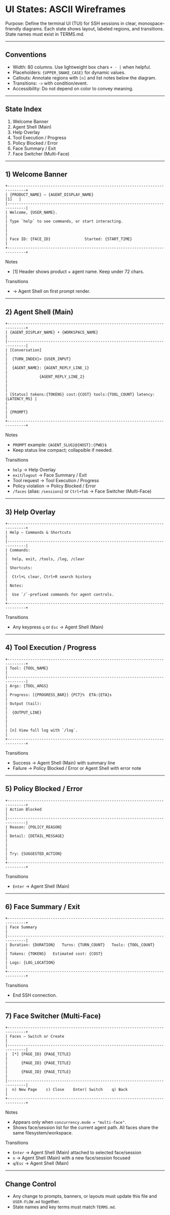 # UI States: ASCII Wireframes

Purpose: Define the terminal UI (TUI) for SSH sessions in clear, monospace-friendly diagrams. Each
state shows layout, labeled regions, and transitions. State names must exist in TERMS.md.

---

## Conventions

- Width: 80 columns. Use lightweight box chars `+ - |` when helpful.
- Placeholders: `{UPPER_SNAKE_CASE}` for dynamic values.
- Callouts: Annotate regions with `[n]` and list notes below the diagram.
- Transitions: `->` with condition/event.
- Accessibility: Do not depend on color to convey meaning.

---

## State Index

1. Welcome Banner
2. Agent Shell (Main)
3. Help Overlay
4. Tool Execution / Progress
5. Policy Blocked / Error
6. Face Summary / Exit
7. Face Switcher (Multi-Face)

---

## 1) Welcome Banner

```
+------------------------------------------------------------------------------+
| {PRODUCT_NAME} — {AGENT_DISPLAY_NAME}                                  [1]   |
|------------------------------------------------------------------------------|
| Welcome, {USER_NAME}.                                                         |
| Type `help` to see commands, or start interacting.                            |
|                                                                              |
| Face ID: {FACE_ID}               Started: {START_TIME}                         |
+------------------------------------------------------------------------------+
```

Notes

- [1] Header shows product + agent name. Keep under 72 chars.

Transitions

- -> Agent Shell on first prompt render.

---

## 2) Agent Shell (Main)

```
+------------------------------------------------------------------------------+
| {AGENT_DISPLAY_NAME} • {WORKSPACE_NAME}                                       |
|------------------------------------------------------------------------------|
| [Conversation]                                                                |
|  {TURN_INDEX}> {USER_INPUT}                                                   |
|  {AGENT_NAME}: {AGENT_REPLY_LINE_1}                                          |
|              {AGENT_REPLY_LINE_2}                                            |
|                                                                              |
| [Status] tokens:{TOKENS} cost:{COST} tools:{TOOL_COUNT} latency:{LATENCY_MS} |
|                                                                              |
| {PROMPT}                                                                      |
+------------------------------------------------------------------------------+
```

Notes

- `PROMPT` example: `{AGENT_SLUG}@{HOST}:{PWD}$`
- Keep status line compact; collapsible if needed.

Transitions

- `help` -> Help Overlay
- `exit`/`logout` -> Face Summary / Exit
- Tool request -> Tool Execution / Progress
- Policy violation -> Policy Blocked / Error
- `/faces` (alias: `/sessions`) or `Ctrl+Tab` -> Face Switcher (Multi-Face)

---

## 3) Help Overlay

```
+------------------------------------------------------------------------------+
| Help — Commands & Shortcuts                                                   |
|------------------------------------------------------------------------------|
| Commands:                                                                     |
|  help, exit, /tools, /log, /clear                                            |
| Shortcuts:                                                                    |
|  Ctrl+L clear, Ctrl+R search history                                          |
| Notes:                                                                        |
|  Use `/`-prefixed commands for agent controls.                                |
+------------------------------------------------------------------------------+
```

Transitions

- Any keypress `q` or `Esc` -> Agent Shell (Main)

---

## 4) Tool Execution / Progress

```
+------------------------------------------------------------------------------+
| Tool: {TOOL_NAME}                                                             |
|------------------------------------------------------------------------------|
| Args: {TOOL_ARGS}                                                             |
| Progress: [{PROGRESS_BAR}] {PCT}%  ETA:{ETA}s                                 |
| Output (tail):                                                                |
|  {OUTPUT_LINE}                                                                |
|                                                                              |
| [n] View full log with `/log`.                                                |
+------------------------------------------------------------------------------+
```

Transitions

- Success -> Agent Shell (Main) with summary line
- Failure -> Policy Blocked / Error or Agent Shell with error note

---

## 5) Policy Blocked / Error

```
+------------------------------------------------------------------------------+
| Action Blocked                                                                |
|------------------------------------------------------------------------------|
| Reason: {POLICY_REASON}                                                       |
| Detail: {DETAIL_MESSAGE}                                                      |
|                                                                              |
| Try: {SUGGESTED_ACTION}                                                       |
+------------------------------------------------------------------------------+
```

Transitions

- `Enter` -> Agent Shell (Main)

---

## 6) Face Summary / Exit

```
+------------------------------------------------------------------------------+
| Face Summary                                                                   |
|------------------------------------------------------------------------------|
| Duration: {DURATION}   Turns: {TURN_COUNT}   Tools: {TOOL_COUNT}              |
| Tokens: {TOKENS}   Estimated cost: {COST}                                     |
| Logs: {LOG_LOCATION}                                                          |
+------------------------------------------------------------------------------+
```

Transitions

- End SSH connection.

---

## 7) Face Switcher (Multi-Face)

```
+------------------------------------------------------------------------------+
| Faces — Switch or Create                                                     |
|------------------------------------------------------------------------------|
|  [*] {PAGE_ID} {PAGE_TITLE}                                                 |
|      {PAGE_ID} {PAGE_TITLE}                                                 |
|      {PAGE_ID} {PAGE_TITLE}                                                 |
|------------------------------------------------------------------------------|
|  n) New Page    c) Close    Enter) Switch    q) Back                        |
+------------------------------------------------------------------------------+
```

Notes

- Appears only when `concurrency.mode = "multi-face"`.
- Shows face/session list for the current agent path. All faces share the same filesystem/workspace.

Transitions

- `Enter` -> Agent Shell (Main) attached to selected face/session
- `n` -> Agent Shell (Main) with a new face/session focused
- `q`/`Esc` -> Agent Shell (Main)

---

## Change Control

- Any change to prompts, banners, or layouts must update this file and `USER-FLOW.md` together.
- State names and key terms must match `TERMS.md`.

